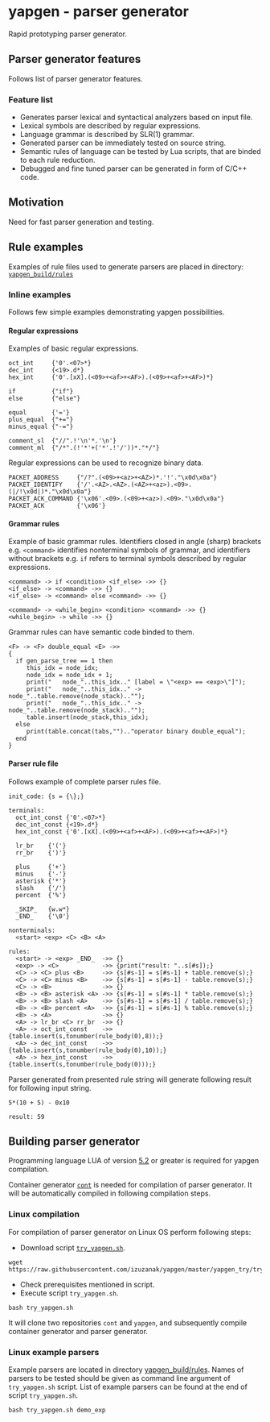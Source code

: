 # yapgen - parser generator

Rapid prototyping parser generator.

## Parser generator features

Follows list of parser generator features.

### Feature list

* Generates parser lexical and syntactical analyzers based on input file.
* Lexical symbols are described by regular expressions.
* Language grammar is described by SLR(1) grammar.
* Generated parser can be immediately tested on source string.
* Semantic rules of language can be tested by Lua scripts, that are binded to
  each rule reduction.
* Debugged and fine tuned parser can be generated in form of C/C++ code.

## Motivation

Need for fast parser generation and testing.

## Rule examples

Examples of rule files used to generate parsers are placed in directory:
[`yapgen_build/rules`](https://github.com/izuzanak/yapgen/tree/master/yapgen_build/rules)

### Inline examples

Follows few simple examples demonstrating yapgen possibilities.

#### Regular expressions

Examples of basic regular expressions.

```
oct_int     {'0'.<07>*}
dec_int     {<19>.d*}
hex_int     {'0'.[xX].(<09>+<af>+<AF>).(<09>+<af>+<AF>)*}

if          {"if"}
else        {"else"}

equal       {'='}
plus_equal  {"+="}
minus_equal {"-="}

comment_sl  {"//".!'\n'*.'\n'}
comment_ml  {"/*".(!'*'+('*'.!'/'))*."*/"}
```

Regular expressions can be used to recognize binary data.

```
PACKET_ADDRESS     {"/?".(<09>+<az>+<AZ>)*.'!'."\x0d\x0a"}
PACKET_IDENTIFY    {'/'.<AZ>.<AZ>.(<AZ>+<az>).<09>.(|/!\x0d|)*."\x0d\x0a"}
PACKET_ACK_COMMAND {'\x06'.<09>.(<09>+<az>).<09>."\x0d\x0a"}
PACKET_ACK         {'\x06'}
```

#### Grammar rules

Example of basic grammar rules. Identifiers closed in angle (sharp) brackets
e.g. `<command>` identifies nonterminal symbols of grammar, and identifiers
without brackets e.g. `if` refers to terminal symbols described by regular
expressions.

```
<command> -> if <condition> <if_else> ->> {}
<if_else> -> <command> ->> {}
<if_else> -> <command> else <command> ->> {}

<command> -> <while_begin> <condition> <command> ->> {}
<while_begin> -> while ->> {}
```

Grammar rules can have semantic code binded to them.

```
<F> -> <F> double_equal <E> ->>
{
  if gen_parse_tree == 1 then
     this_idx = node_idx;
     node_idx = node_idx + 1;
     print("   node_"..this_idx.." [label = \"<exp> == <exp>\"]");
     print("   node_"..this_idx.." -> node_"..table.remove(node_stack).."");
     print("   node_"..this_idx.." -> node_"..table.remove(node_stack).."");
     table.insert(node_stack,this_idx);
  else
     print(table.concat(tabs,"").."operator binary double_equal");
  end
}
```

#### Parser rule file

Follows example of complete parser rules file.

```
init_code: {s = {\};}

terminals:
  oct_int_const {'0'.<07>*}
  dec_int_const {<19>.d*}
  hex_int_const {'0'.[xX].(<09>+<af>+<AF>).(<09>+<af>+<AF>)*}

  lr_br    {'('}
  rr_br    {')'}

  plus     {'+'}
  minus    {'-'}
  asterisk {'*'}
  slash    {'/'}
  percent  {'%'}

  _SKIP_   {w.w*}
  _END_    {'\0'}

nonterminals:
  <start> <exp> <C> <B> <A>

rules:
  <start> -> <exp> _END_  ->> {}
  <exp> -> <C>            ->> {print("result: "..s[#s]);}
  <C> -> <C> plus <B>     ->> {s[#s-1] = s[#s-1] + table.remove(s);}
  <C> -> <C> minus <B>    ->> {s[#s-1] = s[#s-1] - table.remove(s);}
  <C> -> <B>              ->> {}
  <B> -> <B> asterisk <A> ->> {s[#s-1] = s[#s-1] * table.remove(s);}
  <B> -> <B> slash <A>    ->> {s[#s-1] = s[#s-1] / table.remove(s);}
  <B> -> <B> percent <A>  ->> {s[#s-1] = s[#s-1] % table.remove(s);}
  <B> -> <A>              ->> {}
  <A> -> lr_br <C> rr_br  ->> {}
  <A> -> oct_int_const    ->> {table.insert(s,tonumber(rule_body(0),8));}
  <A> -> dec_int_const    ->> {table.insert(s,tonumber(rule_body(0),10));}
  <A> -> hex_int_const    ->> {table.insert(s,tonumber(rule_body(0)));}
```

Parser generated from presented rule string will generate following result
for following input string.

```
5*(10 + 5) - 0x10
```
```
result: 59
```

## Building parser generator

Programming language LUA of version [5.2](http://www.lua.org/ftp/) or greater
is required for yapgen compilation.

Container generator [`cont`](https://github.com/izuzanak/cont) is needed for
compilation of parser generator. It will be automatically compiled in following
compilation steps.

### Linux compilation

For compilation of parser generator on Linux OS perform following steps:

  * Download script [`try_yapgen.sh`](https://raw.githubusercontent.com/izuzanak/yapgen/master/yapgen_try/try_yapgen.sh).

```
wget https://raw.githubusercontent.com/izuzanak/yapgen/master/yapgen_try/try_yapgen.sh
```

  * Check prerequisites mentioned in script.
  * Execute script `try_yapgen.sh`.

```
bash try_yapgen.sh
```

It will clone two repositories `cont` and `yapgen`, and subsequently compile
container generator and parser generator.

### Linux example parsers

Example parsers are located in directory
[yapgen_build/rules](https://github.com/izuzanak/yapgen/tree/master/yapgen_build/rules).
Names of parsers to be tested should be given as command line argument of
`try_yapgen.sh` script.  List of example parsers can be found at the end of
script `try_yapgen.sh`.

```
bash try_yapgen.sh demo_exp
```

